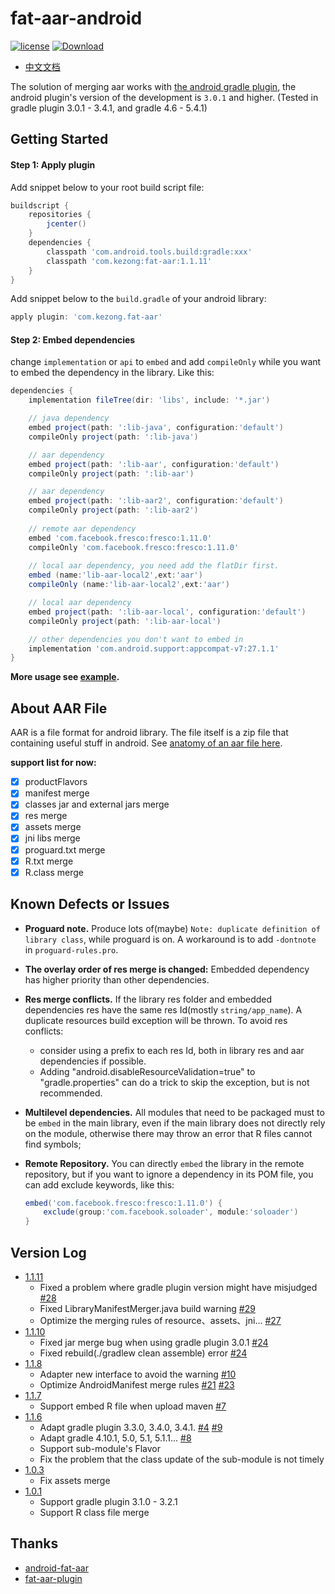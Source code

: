 # fat-aar-android

[![license](http://img.shields.io/badge/license-Apache2.0-brightgreen.svg?style=flat)](https://github.com/kezong/fat-aar-android/blob/master/LICENSE)
[![Download](https://api.bintray.com/packages/kezong/maven/fat-aar/images/download.svg)](https://bintray.com/kezong/maven/fat-aar/_latestVersion)

- [中文文档](./README_CN.md)

The solution of merging aar works with [the android gradle plugin][3], the android plugin's version of the development is `3.0.1` and higher. (Tested in gradle plugin 3.0.1 - 3.4.1, and gradle 4.6 - 5.4.1)

## Getting Started

#### Step 1: Apply plugin

Add snippet below to your root build script file:

```gradle
buildscript {
    repositories {
        jcenter()
    }
    dependencies {
        classpath 'com.android.tools.build:gradle:xxx'
        classpath 'com.kezong:fat-aar:1.1.11'
    }
}
```

Add snippet below to the `build.gradle` of your android library:

```gradle
apply plugin: 'com.kezong.fat-aar'
```

#### Step 2: Embed dependencies

change `implementation` or `api` to `embed` and add `compileOnly` while you want to embed the dependency in the library. Like this:

```gradle
dependencies {
    implementation fileTree(dir: 'libs', include: '*.jar')

    // java dependency
    embed project(path: ':lib-java', configuration:'default')
    compileOnly project(path: ':lib-java')

    // aar dependency
    embed project(path: ':lib-aar', configuration:'default')
    compileOnly project(path: ':lib-aar')

    // aar dependency
    embed project(path: ':lib-aar2', configuration:'default')
    compileOnly project(path: ':lib-aar2')
    
    // remote aar dependency
    embed 'com.facebook.fresco:fresco:1.11.0'
    compileOnly 'com.facebook.fresco:fresco:1.11.0'
    
    // local aar dependency, you need add the flatDir first.
    embed (name:'lib-aar-local2',ext:'aar')
    compileOnly (name:'lib-aar-local2',ext:'aar')

    // local aar dependency
    embed project(path: ':lib-aar-local', configuration:'default')
    compileOnly project(path: ':lib-aar-local')

    // other dependencies you don't want to embed in
    implementation 'com.android.support:appcompat-v7:27.1.1'
}
```

**More usage see [example](./example).**

## About AAR File

AAR is a file format for android library.
The file itself is a zip file that containing useful stuff in android.
See [anatomy of an aar file here][2].

**support list for now:**

- [x] productFlavors
- [x] manifest merge
- [x] classes jar and external jars merge
- [x] res merge
- [x] assets merge
- [x] jni libs merge
- [x] proguard.txt merge
- [x] R.txt merge
- [x] R.class merge

## Known Defects or Issues

- **Proguard note.** Produce lots of(maybe) `Note: duplicate definition of library class`, while proguard is on. A workaround is to add `-dontnote` in `proguard-rules.pro`.
- **The overlay order of res merge is changed:** Embedded dependency has higher priority than other dependencies.
- **Res merge conflicts.** If the library res folder and embedded dependencies res have the same res Id(mostly `string/app_name`). A duplicate resources build exception will be thrown. To avoid res conflicts:
  - consider using a prefix to each res Id, both in library res and aar dependencies if possible. 
  - Adding "android.disableResourceValidation=true" to "gradle.properties" can do a trick to skip the exception, but is not recommended.
- **Multilevel dependencies.** All modules that need to be packaged must to be `embed` in the main library, even if the main library does not directly rely on the module, otherwise there may throw an error that R files cannot find symbols;

- **Remote Repository.** You can directly `embed` the library in the remote repository, but if you want to ignore a dependency in its POM file, you can add exclude keywords, like this:
    ```groovy
    embed('com.facebook.fresco:fresco:1.11.0') {
        exclude(group:'com.facebook.soloader', module:'soloader')
    }
    ```



## Version Log

- [1.1.11](<https://github.com/kezong/fat-aar-android/releases/tag/v1.1.11>)
  - Fixed a problem where gradle plugin version might have misjudged [#28](https://github.com/kezong/fat-aar-android/issues/28)
  - Fixed LibraryManifestMerger.java build warning [#29](https://github.com/kezong/fat-aar-android/issues/29)
  - Optimize the merging rules of resource、assets、jni... [#27](https://github.com/kezong/fat-aar-android/issues/27)
- [1.1.10](<https://github.com/kezong/fat-aar-android/releases/tag/v1.1.10>)
  - Fixed jar merge bug when using gradle plugin 3.0.1 [#24](https://github.com/kezong/fat-aar-android/issues/24)
  - Fixed rebuild(./gradlew clean assemble) error [#24](https://github.com/kezong/fat-aar-android/issues/24)
- [1.1.8](<https://github.com/kezong/fat-aar-android/releases/tag/v1.1.8>)
  - Adapter new interface to avoid the warning [#10](https://github.com/kezong/fat-aar-android/issues/10)
  - Optimize AndroidManifest merge rules [#21](https://github.com/kezong/fat-aar-android/issues/21) [#23](https://github.com/kezong/fat-aar-android/issues/23)
- [1.1.7](<https://github.com/kezong/fat-aar-android/releases/tag/v1.1.7>)
  - Support embed R file when upload maven [#7](https://github.com/kezong/fat-aar-android/issues/7)
- [1.1.6](<https://github.com/kezong/fat-aar-android/releases/tag/v1.1.6>)
  - Adapt gradle plugin 3.3.0, 3.4.0, 3.4.1. [#4](https://github.com/kezong/fat-aar-android/issues/4) [#9](https://github.com/kezong/fat-aar-android/issues/9)
  - Adapt gradle 4.10.1, 5.0, 5.1, 5.1.1... [#8](https://github.com/kezong/fat-aar-android/issues/8)
  - Support sub-module's Flavor
  - Fix the problem that the class update of the sub-module is not timely
- [1.0.3](<https://github.com/kezong/fat-aar-android/releases/tag/v1.0.3>)
  - Fix assets merge
- [1.0.1](<https://github.com/kezong/fat-aar-android/releases/tag/v1.0.1>)
  - Support gradle plugin 3.1.0 - 3.2.1
  - Support R class file merge

## Thanks

- [android-fat-aar][1]
- [fat-aar-plugin][4]

[1]: https://github.com/adwiv/android-fat-aar
[2]: https://developer.android.com/studio/projects/android-library.html#aar-contents
[3]: https://developer.android.com/studio/releases/gradle-plugin.html
[4]: https://github.com/Vigi0303/fat-aar-plugin
